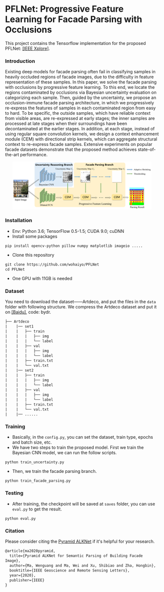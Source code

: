 # PFLNet: Progressive Feature Learning for Facade Parsing with Occlusions

This project contains the Tensorflow implementation for the proposed PFLNet: [[IEEE Xplore]](https://ieeexplore.ieee.org/document/9097171).

### Introduction
Existing deep models for facade parsing often fail in classifying samples in heavily occluded regions of facade images, due to the difficulty in feature representation of these samples. In this paper, we solve the facade parsing with occlusions by progressive feature learning. To this end, we locate the regions contaminated by occlusions via Bayesian uncertainty evaluation on categorizing each sample. Then, guided by the uncertainty, we propose an occlusion-immune facade parsing architecture, in which we progressively re-express the features of samples in each contaminated region from easy to hard. To be specific, the outside samples, which have reliable context from visible areas, are re-expressed at early stages; the inner samples are processed at late stages when their surroundings have been decontaminated at the earlier stages. In addition, at each stage, instead of using regular square convolution kernels, we design a context enhancement module (CEM) with directional strip kernels, which can aggregate structural context to re-express facade samples. Extensive experiments on popular facade datasets demonstrate that the proposed method achieves state-of-the-art performance.
<p align="center"><img width="90%" src="data/framework_pflnet.png" /></p>

### Installation
- Env: Python 3.6; TensorFlow 0.5-1.5; CUDA 9.0; cuDNN
- Install some packages
```
pip install opencv-python pillow numpy matplotlib imageio .....
```
- Clone this repository
```
git clone https://github.com/wohaiyo/PFLNet
cd PFLNet
```
- One GPU with 11GB is needed

### Dataset
You need to download the dataset——Artdeco, and put the files in the `data` folder with following structure.
We compress the Artdeco dataset and put it on [[Baidu]](https://pan.baidu.com/s/1nkImZmjtXUrTkh1kIYe_QQ), code: bydr.  

```
├── Artdeco
|    |── set1
|    |   ├── train
|    |   |   ├── img
|    |   |   └── label
|    |   ├── val
|    |   |   ├── img
|    |   |   └── label
|    |   ├── train.txt
|    |   └── val.txt
|    |── set2
|    |   ├── train
|    |   |   ├── img
|    |   |   └── label
|    |   ├── val
|    |   |   ├── img
|    |   |   └── label
|    |   ├── train.txt
|    |   └── val.txt
|    |── ......
```

### Training

- Basically, in the `config.py`, you can set the dataset, train type, epochs and batch size, etc.
- We have two steps to train the proposed model. First we train the Bayesian CNN model, we can run the follow scripts.
```
python train_uncertainty.py
```
- Then, we train the facade parsing branch.
```
python train_facade_parsing.py
```


### Testing
- After training, the checkpoint will be saved at `saves` folder, you can use `eval.py` to get the result.
```
python eval.py
```

### Citation

Please consider citing the [Pyramid ALKNet](https://ieeexplore.ieee.org/document/9097171) if it's helpful for your research.
```
@article{ma2020pyramid,
  title={Pyramid ALKNet for Semantic Parsing of Building Facade Image},
  author={Ma, Wenguang and Ma, Wei and Xu, Shibiao and Zha, Hongbin},
  booktitle={IEEE Geoscience and Remote Sensing Letters},
  year={2020},
  publisher={IEEE}
}